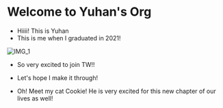 # Welcome to Yuhan's Org
- Hiiii! This is Yuhan
- This is me when I graduated in 2021!

![IMG_1](https://user-images.githubusercontent.com/102740368/162560401-7be1f656-e91e-4405-bf4f-0f7bb18053b5.jpg)

- So very excited to join TW!!
- Let's hope I make it through!

- Oh! Meet my cat Cookie! He is very excited for this new chapter of our lives as well!
